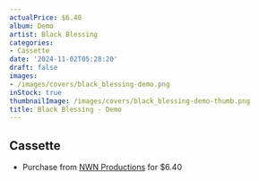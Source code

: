 ```yaml
---
actualPrice: $6.40
album: Demo
artist: Black Blessing
categories:
- Cassette
date: '2024-11-02T05:28:20'
draft: false
images:
- /images/covers/black_blessing-demo.png
inStock: true
thumbnailImage: /images/covers/black_blessing-demo-thumb.png
title: Black Blessing - Demo
---
```


## Cassette
* Purchase from [NWN Productions](http://shop.nwnprod.com/index.php?route=product/product&path=73&product_id=53145&sort=pd.name&order=ASC) for $6.40
